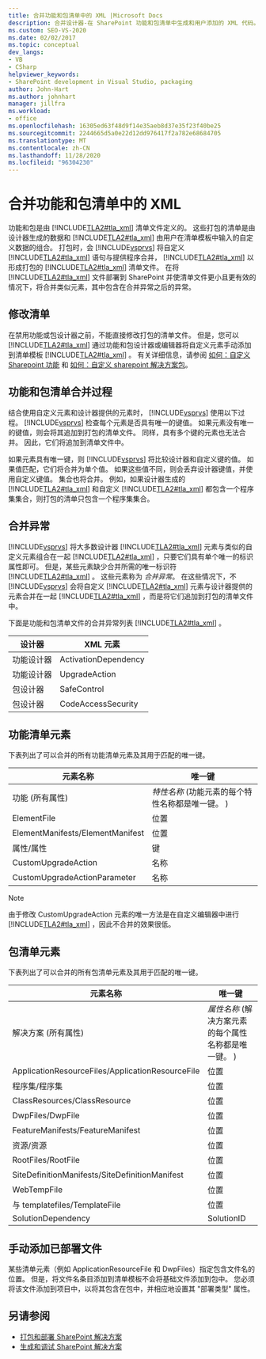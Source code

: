 ```yaml
---
title: 合并功能和包清单中的 XML |Microsoft Docs
description: 合并设计器-在 SharePoint 功能和包清单中生成和用户添加的 XML 代码。 了解功能和包清单元素以及合并异常。
ms.custom: SEO-VS-2020
ms.date: 02/02/2017
ms.topic: conceptual
dev_langs:
- VB
- CSharp
helpviewer_keywords:
- SharePoint development in Visual Studio, packaging
author: John-Hart
ms.author: johnhart
manager: jillfra
ms.workload:
- office
ms.openlocfilehash: 16305ed63f48d9f14e35aeb8d37e35f23f40be25
ms.sourcegitcommit: 2244665d5a0e22d12dd976417f2a782e68684705
ms.translationtype: MT
ms.contentlocale: zh-CN
ms.lasthandoff: 11/28/2020
ms.locfileid: "96304230"
---
```

# <a name="merge-xml-in-feature-and-package-manifests"></a>合并功能和包清单中的 XML
  功能和包是由 [!INCLUDE[TLA2#tla_xml](../sharepoint/includes/tla2sharptla-xml-md.md)] 清单文件定义的。 这些打包的清单是由设计器生成的数据和 [!INCLUDE[TLA2#tla_xml](../sharepoint/includes/tla2sharptla-xml-md.md)] 由用户在清单模板中输入的自定义数据的组合。 打包时，会 [!INCLUDE[vsprvs](../sharepoint/includes/vsprvs-md.md)] 将自定义 [!INCLUDE[TLA2#tla_xml](../sharepoint/includes/tla2sharptla-xml-md.md)] 语句与提供程序合并， [!INCLUDE[TLA2#tla_xml](../sharepoint/includes/tla2sharptla-xml-md.md)] 以形成打包的 [!INCLUDE[TLA2#tla_xml](../sharepoint/includes/tla2sharptla-xml-md.md)] 清单文件。 在将 [!INCLUDE[TLA2#tla_xml](../sharepoint/includes/tla2sharptla-xml-md.md)] 文件部署到 SharePoint 并使清单文件更小且更有效的情况下，将合并类似元素，其中包含在合并异常之后的异常。

## <a name="modify-the-manifests"></a>修改清单
 在禁用功能或包设计器之前，不能直接修改打包的清单文件。 但是，您可以 [!INCLUDE[TLA2#tla_xml](../sharepoint/includes/tla2sharptla-xml-md.md)] 通过功能和包设计器或编辑器将自定义元素手动添加到清单模板 [!INCLUDE[TLA2#tla_xml](../sharepoint/includes/tla2sharptla-xml-md.md)] 。 有关详细信息，请参阅 [如何：自定义 Sharepoint 功能](../sharepoint/how-to-customize-a-sharepoint-feature.md) 和 [如何：自定义 sharepoint 解决方案包](../sharepoint/how-to-customize-a-sharepoint-solution-package.md)。

## <a name="feature-and-package-manifest-merge-process"></a>功能和包清单合并过程
 结合使用自定义元素和设计器提供的元素时， [!INCLUDE[vsprvs](../sharepoint/includes/vsprvs-md.md)] 使用以下过程。 [!INCLUDE[vsprvs](../sharepoint/includes/vsprvs-md.md)] 检查每个元素是否具有唯一的键值。 如果元素没有唯一的键值，则会将其追加到打包的清单文件。 同样，具有多个键的元素也无法合并。 因此，它们将追加到清单文件中。

 如果元素具有唯一键，则 [!INCLUDE[vsprvs](../sharepoint/includes/vsprvs-md.md)] 将比较设计器和自定义键的值。 如果值匹配，它们将合并为单个值。 如果这些值不同，则会丢弃设计器键值，并使用自定义键值。 集合也将合并。 例如，如果设计器生成的 [!INCLUDE[TLA2#tla_xml](../sharepoint/includes/tla2sharptla-xml-md.md)] 和自定义 [!INCLUDE[TLA2#tla_xml](../sharepoint/includes/tla2sharptla-xml-md.md)] 都包含一个程序集集合，则打包的清单只包含一个程序集集合。

## <a name="merge-exceptions"></a>合并异常
 [!INCLUDE[vsprvs](../sharepoint/includes/vsprvs-md.md)] 将大多数设计器 [!INCLUDE[TLA2#tla_xml](../sharepoint/includes/tla2sharptla-xml-md.md)] 元素与类似的自定义元素组合在一起 [!INCLUDE[TLA2#tla_xml](../sharepoint/includes/tla2sharptla-xml-md.md)] ，只要它们具有单个唯一的标识属性即可。 但是，某些元素缺少合并所需的唯一标识符 [!INCLUDE[TLA2#tla_xml](../sharepoint/includes/tla2sharptla-xml-md.md)] 。 这些元素称为 *合并异常*。 在这些情况下，不 [!INCLUDE[vsprvs](../sharepoint/includes/vsprvs-md.md)] 会将自定义 [!INCLUDE[TLA2#tla_xml](../sharepoint/includes/tla2sharptla-xml-md.md)] 元素与设计器提供的元素合并在一起 [!INCLUDE[TLA2#tla_xml](../sharepoint/includes/tla2sharptla-xml-md.md)] ，而是将它们追加到打包的清单文件中。

 下面是功能和包清单文件的合并异常列表 [!INCLUDE[TLA2#tla_xml](../sharepoint/includes/tla2sharptla-xml-md.md)] 。

|设计器|XML 元素|
|--------------|-----------------|
|功能设计器|ActivationDependency|
|功能设计器|UpgradeAction|
|包设计器|SafeControl|
|包设计器|CodeAccessSecurity|

## <a name="feature-manifest-elements"></a>功能清单元素
 下表列出了可以合并的所有功能清单元素及其用于匹配的唯一键。

|元素名称|唯一键|
|------------------|----------------|
|功能 (所有属性) |*特性名称* (功能元素的每个特性名称都是唯一键。 ) |
|ElementFile|位置|
|ElementManifests/ElementManifest|位置|
|属性/属性|键|
|CustomUpgradeAction|名称|
|CustomUpgradeActionParameter|名称|

> [!NOTE]
> 由于修改 CustomUpgradeAction 元素的唯一方法是在自定义编辑器中进行 [!INCLUDE[TLA2#tla_xml](../sharepoint/includes/tla2sharptla-xml-md.md)] ，因此不合并的效果很低。

## <a name="package-manifest-elements"></a>包清单元素
 下表列出了可以合并的所有包清单元素及其用于匹配的唯一键。

|元素名称|唯一键|
|------------------|----------------|
|解决方案 (所有属性) |*属性名称* (解决方案元素的每个属性名称都是唯一键。 ) |
|ApplicationResourceFiles/ApplicationResourceFile|位置|
|程序集/程序集|位置|
|ClassResources/ClassResource|位置|
|DwpFiles/DwpFile|位置|
|FeatureManifests/FeatureManifest|位置|
|资源/资源|位置|
|RootFiles/RootFile|位置|
|SiteDefinitionManifests/SiteDefinitionManifest|位置|
|WebTempFile|位置|
|与 templatefiles/TemplateFile|位置|
|SolutionDependency|SolutionID|

## <a name="manually-add-deployed-files"></a>手动添加已部署文件
 某些清单元素（例如 ApplicationResourceFile 和 DwpFiles）指定包含文件名的位置。 但是，将文件名条目添加到清单模板不会将基础文件添加到包中。 您必须将该文件添加到项目中，以将其包含在包中，并相应地设置其 "部署类型" 属性。

## <a name="see-also"></a>另请参阅
- [打包和部署 SharePoint 解决方案](../sharepoint/packaging-and-deploying-sharepoint-solutions.md)
- [生成和调试 SharePoint 解决方案](../sharepoint/building-and-debugging-sharepoint-solutions.md)
